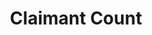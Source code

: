 ---
schema: default
title: Claimant Count
organization: Perth and Kinross Council
notes: >-
    Adapted from NOMIS, published under the Open Government Licence. This will pull data from October 2015 to the most recent month.
resources:
  - name: Claimant Count CSV
  - url: >-
      http://www.nomisweb.co.uk/api/v01/dataset/NM_162_1.data.csv?geography=973079520,973079539,973079516,973079540...973079542,973079522,973079525,973079532,973079517,973079538,973079518,973079519,973079536,973079533,973079521,973079535,973079528,973079537,973079513,973079527,973079544,973079514,973079523,973079530,973079515,973079531,973079529,973079545,973079512,973079546,973079534,973079543,973079524,973079526&date=latestMINUS23-latest&gender=0&age=0...4&measure=1&measures=20100&select=date_name,geography_name,geography_code,gender_name,age_name,measure_name,measures_name,obs_value,obs_status_name
  - format: CSV
license: Open Government Licence 3.0 (United Kingdom)
category:

  - economic,Economic Development
maintainer: Perth and Kinross Council
maintainer_email: someone@example.com
---